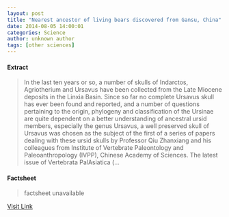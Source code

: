 ```yaml
---
layout: post
title: "Nearest ancestor of living bears discovered from Gansu, China"
date: 2014-08-05 14:00:01
categories: Science
author: unknown author
tags: [other sciences]
---
```



#### Extract
>In the last ten years or so, a number of skulls of Indarctos, Agriotherium and Ursavus have been collected from the Late Miocene deposits in the Linxia Basin. Since so far no complete Ursavus skull has ever been found and reported, and a number of questions pertaining to the origin, phylogeny and classification of the Ursinae are quite dependent on a better understanding of ancestral ursid members, especially the genus Ursavus, a well preserved skull of Ursavus was chosen as the subject of the first of a series of papers dealing with these ursid skulls by Professor Qiu Zhanxiang and his colleagues from Institute of Vertebrate Paleontology and Paleoanthropology (IVPP), Chinese Academy of Sciences. The latest issue of Vertebrata PalAsiatica (...

#### Factsheet
>factsheet unavailable

[Visit Link](http://phys.org/news326447899.html)


